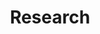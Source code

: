 ---
title: Research
type: landing

sections:
  - block: features2
    content:
    items:
      - name: "Working Papers"
      - name: "Financial Sanctions Interact(ed) with Trade Sanctions"
        description: |-
          Abstract paragraph 1.

          Paragraph 2.
        buttons:
          - text: "PDF"
            url: "/uploads/BayerGilchSaidi-2025-Sanctions.pdf"
            icon: "document-arrow-down"
          - text: "DOI"
            url: "https://doi.org/10.xxxx/xxxx"
            icon: "link"
    items2:
      - name: "Companion note"
        description: "Short blurb."
        pdf_url: "/uploads/companion.pdf"
---